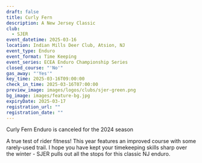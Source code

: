 ```yaml
---
draft: false
title: Curly Fern
description: A New Jersey Classic
club:
  - SJER
event_datetime: 2025-03-16
location: Indian Mills Deer Club, Atsion, NJ
event_type: Enduro
event_format: Time Keeping
event_series: ECEA Enduro Championship Series
closed_course: "'No'"
gas_away: "'Yes'"
key_time: 2025-03-16T09:00:00
check_in_time: 2025-03-16T07:00:00
preview_image: images/logos/clubs/sjer-green.png
bg_image: images/feature-bg.jpg
expiryDate: 2025-03-17
registration_url: ""
registration_date: ""
---
```

Curly Fern Enduro is canceled for the 2024 season

A true test of rider fitness! This year features an improved course with some rarely-used trail. I hope you have kept your timekeeping skills sharp over the winter - SJER pulls out all the stops for this classic NJ enduro.
